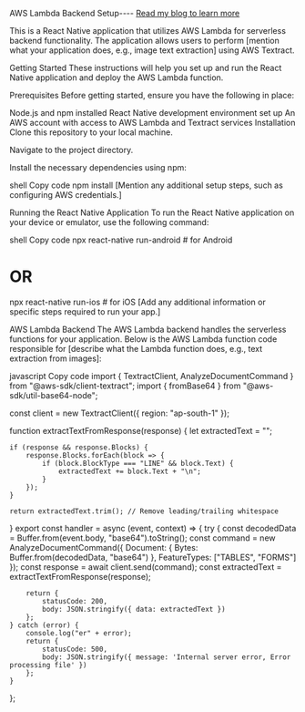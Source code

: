  AWS Lambda Backend Setup----
[Read my blog to learn more](https://medium.com/@imranhacks59/data-extraction-from-documents-using-react-native-and-aws-textract-79b69e4df77a)

This is a React Native application that utilizes AWS Lambda for serverless backend functionality. The application allows users to perform [mention what your application does, e.g., image text extraction] using AWS Textract.

Getting Started
These instructions will help you set up and run the React Native application and deploy the AWS Lambda function.

Prerequisites
Before getting started, ensure you have the following in place:

Node.js and npm installed
React Native development environment set up
An AWS account with access to AWS Lambda and Textract services
Installation
Clone this repository to your local machine.

Navigate to the project directory.

Install the necessary dependencies using npm:

shell
Copy code
npm install
[Mention any additional setup steps, such as configuring AWS credentials.]

Running the React Native Application
To run the React Native application on your device or emulator, use the following command:

shell
Copy code
npx react-native run-android  # for Android
# OR
npx react-native run-ios      # for iOS
[Add any additional information or specific steps required to run your app.]

AWS Lambda Backend
The AWS Lambda backend handles the serverless functions for your application. Below is the AWS Lambda function code responsible for [describe what the Lambda function does, e.g., text extraction from images]:

javascript
Copy code
import { TextractClient, AnalyzeDocumentCommand } from "@aws-sdk/client-textract";
import { fromBase64 } from "@aws-sdk/util-base64-node";

const client = new TextractClient({ region: "ap-south-1" });

function extractTextFromResponse(response) {
    let extractedText = "";

    if (response && response.Blocks) {
        response.Blocks.forEach(block => {
            if (block.BlockType === "LINE" && block.Text) {
                extractedText += block.Text + "\n";
            }
        });
    }

    return extractedText.trim(); // Remove leading/trailing whitespace
 } 
        export const handler = async (event, context) => {
    try {
        const decodedData = Buffer.from(event.body, "base64").toString();
        const command = new AnalyzeDocumentCommand({
            Document: { Bytes: Buffer.from(decodedData, "base64") },
            FeatureTypes: ["TABLES", "FORMS"]
        });
        const response = await client.send(command);
        const extractedText = extractTextFromResponse(response);

        return {
            statusCode: 200,
            body: JSON.stringify({ data: extractedText })
        };
    } catch (error) {
        console.log("er" + error);
        return {
            statusCode: 500,
            body: JSON.stringify({ message: 'Internal server error, Error processing file' })
        };
    }
};







